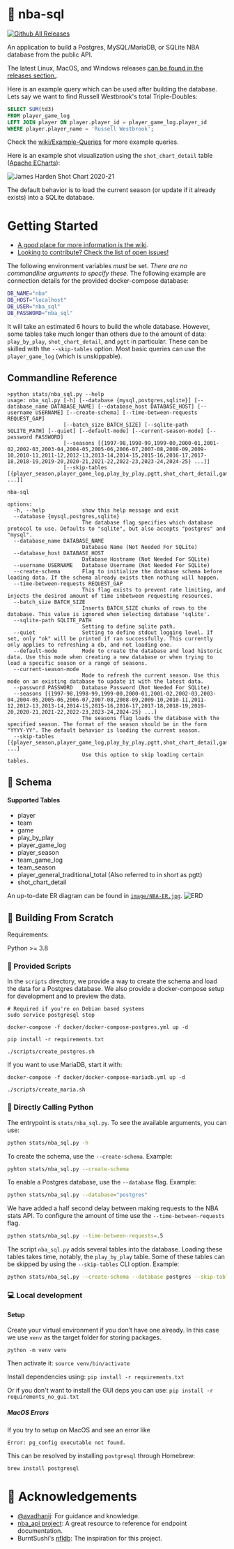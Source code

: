 # :basketball: nba-sql

[![Github All Releases](https://img.shields.io/github/downloads/mpope9/nba-sql/total.svg)]()

An application to build a Postgres, MySQL/MariaDB, or SQLite NBA database from the public API.

The latest Linux, MacOS, and Windows releases [can be found in the releases section.](https://github.com/mpope9/nba-sql/releases/tag/v0.0.12).

Here is an example query which can be used after building the database. Lets say we want to find Russell Westbrook's total Triple-Doubles:
```SQL
SELECT SUM(td3) 
FROM player_game_log 
LEFT JOIN player ON player.player_id = player_game_log.player_id 
WHERE player.player_name = 'Russell Westbrook';
```
Check the [wiki/Example-Queries](https://github.com/mpope9/nba-sql/wiki/Example-Queries) for more example queries.

Here is an example shot visualization using the `shot_chart_detail` table ([Apache ECharts](https://echarts.apache.org/en/index.html)):

![James Harden Shot Chart 2020-21](image/james-harden-shot-analysis-2020-21.webp)

The default behavior is to load the current season (or update if it already exists) into a SQLite database.

# Getting Started

* [A good place for more information is the wiki](https://github.com/mpope9/nba-sql/wiki).
* [Looking to contribute? Check the list of open issues!](https://github.com/mpope9/nba-sql/issues)

The following environment variables _must_ be set. *There are no commandline arguments to specify these.* The following example are connection details for the provided docker-compose database:
```bash
DB_NAME="nba"
DB_HOST="localhost"
DB_USER="nba_sql"
DB_PASSWORD="nba_sql"
```

It will take an estimated 6 hours to build the whole database. However, some tables take much longer than others due to the amount of data: `play_by_play`, `shot_chart_detail`, and `pgtt` in particular. These can be skilled with the `--skip-tables` option. Most basic queries can use the `player_game_log` (which is unskippable).


## Commandline Reference
```
>python stats/nba_sql.py --help
usage: nba_sql.py [-h] [--database {mysql,postgres,sqlite}] [--database_name DATABASE_NAME] [--database_host DATABASE_HOST] [--username USERNAME] [--create-schema] [--time-between-requests REQUEST_GAP]
                  [--batch_size BATCH_SIZE] [--sqlite-path SQLITE_PATH] [--quiet] [--default-mode] [--current-season-mode] [--password PASSWORD]
                  [--seasons [{1997-98,1998-99,1999-00,2000-01,2001-02,2002-03,2003-04,2004-05,2005-06,2006-07,2007-08,2008-09,2009-10,2010-11,2011-12,2012-13,2013-14,2014-15,2015-16,2016-17,2017-18,2018-19,2019-20,2020-21,2021-22,2022-23,2023-24,2024-25} ...]]
                  [--skip-tables [{player_season,player_game_log,play_by_play,pgtt,shot_chart_detail,game,event_message_type,team,player,} ...]]

nba-sql

options:
  -h, --help            show this help message and exit
  --database {mysql,postgres,sqlite}
                        The database flag specifies which database protocol to use. Defaults to "sqlite", but also accepts "postgres" and "mysql".
  --database_name DATABASE_NAME
                        Database Name (Not Needed For SQLite)
  --database_host DATABASE_HOST
                        Database Hostname (Not Needed For SQLite)
  --username USERNAME   Database Username (Not Needed For SQLite)
  --create-schema       Flag to initialize the database schema before loading data. If the schema already exists then nothing will happen.
  --time-between-requests REQUEST_GAP
                        This flag exists to prevent rate limiting, and injects the desired amount of time inbetween requesting resources.
  --batch_size BATCH_SIZE
                        Inserts BATCH_SIZE chunks of rows to the database. This value is ignored when selecting database 'sqlite'.
  --sqlite-path SQLITE_PATH
                        Setting to define sqlite path.
  --quiet               Setting to define stdout logging level. If set, only "ok" will be printed if ran successfully. This currently only applies to refreshing a db, and not loading one.
  --default-mode        Mode to create the database and load historic data. Use this mode when creating a new database or when trying to load a specific season or a range of seasons.
  --current-season-mode
                        Mode to refresh the current season. Use this mode on an existing database to update it with the latest data.
  --password PASSWORD   Database Password (Not Needed For SQLite)
  --seasons [{1997-98,1998-99,1999-00,2000-01,2001-02,2002-03,2003-04,2004-05,2005-06,2006-07,2007-08,2008-09,2009-10,2010-11,2011-12,2012-13,2013-14,2014-15,2015-16,2016-17,2017-18,2018-19,2019-20,2020-21,2021-22,2022-23,2023-24,2024-25} ...]
                        The seasons flag loads the database with the specified season. The format of the season should be in the form "YYYY-YY". The default behavior is loading the current season.
  --skip-tables [{player_season,player_game_log,play_by_play,pgtt,shot_chart_detail,game,event_message_type,team,player,} ...]
                        Use this option to skip loading certain tables.
```

## :crystal_ball: Schema
#### Supported Tables
* player
* team
* game
* play_by_play
* player_game_log
* player_season
* team_game_log
* team_season
* player_general_traditional_total (Also referred to in short as pgtt)
* shot_chart_detail

An up-to-date ER diagram can be found in [`image/NBA-ER.jpg`](https://github.com/mpope9/nba-sql/blob/main/image/NBA-ER.jpg).
![ERD](image/NBA-ER.jpg)

## :wrench: Building From Scratch

Requirements:

Python >= 3.8

### :scroll: Provided Scripts

In the `scripts` directory, we provide a way to create the schema and load the data for a Postgres database. We also provide a docker-compose setup for development and to preview the data.

```shell
# Required if you're on Debian based systems
sudo service postgresql stop

docker-compose -f docker/docker-compose-postgres.yml up -d

pip install -r requirements.txt

./scripts/create_postgres.sh
```

If you want to use MariaDB, start it with:
```
docker-compose -f docker/docker-compose-mariadb.yml up -d

./scripts/create_maria.sh
```

### :snake: Directly Calling Python

The entrypoint is `stats/nba_sql.py`. To see the available arguments, you can use:
```bash
python stats/nba_sql.py -h
```

To create the schema, use the `--create-schema`. Example:
```bash
pyhton stats/nba_sql.py --create-schema
```

To enable a Postgres database, use the `--database` flag. Example:
```bash
python stats/nba_sql.py --database="postgres"
```

We have added a half second delay between making requests to the NBA stats API. To configure the amount of time use the `--time-between-requests` flag.
```bash
python stats/nba_sql.py --time-between-requests=.5
```

The script `nba_sql.py` adds several tables into the database. Loading these tables takes time, notably, the `play_by_play` table. 
Some of these tables can be skipped by using the `--skip-tables` CLI option. Example:

```bash
python stats/nba_sql.py --create-schema --database postgres --skip-tables play_by_play pgtt
```

### :computer: Local development

#### Setup
Create your virtual environment if you don’t have one already. In this case we use `venv` as the target folder for storing packages.

`python -m venv venv`

Then activate it:
`source venv/bin/activate`

Install dependencies using:
`pip install -r requirements.txt`

Or if you don't want to install the GUI deps you can use:
`pip install -r requirements_no_gui.txt`

##### MacOS Errors

If you try to setup on MacOS and see an error like
```
Error: pg_config executable not found.
```

This can be resolved by installing `postgresql` through Homebrew:
```bash
brew install postgresql
```

# :pray: Acknowledgements
* [@avadhanij](https://github.com/avadhanij): For guidance and knowledge.
* [nba_api project](https://github.com/swar/nba_api): A great resource to reference for endpoint documentation.
* BurntSushi's [nfldb](https://github.com/BurntSushi/nfldb): The inspiration for this project.

